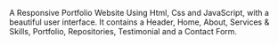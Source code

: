 A Responsive Portfolio Website Using Html, Css and JavaScript, with a beautiful user interface. It contains a Header, Home, About, Services & Skills, Portfolio, Repositories, Testimonial and a Contact Form.